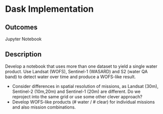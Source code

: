 # Dask Implementation
## Outcomes
Jupyter Notebook
## Description
Develop a notebook that uses more than one dataset to yield a single water product. Use Landsat (WOFS), Sentinel-1 (WASARD) and S2 (water QA band) to detect water over time and produce a WOFS-like result.
* Consider differences in spatial resolution of missions, as Landsat (30m), Sentinel-2 (10m,20m) and Sentinel-1 (20m) are different. Do we reproject into the same grid or use some other clever approach?
* Develop WOFS-like products (# water / # clear) for individual missions and also mission combinations. 
